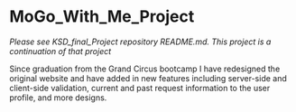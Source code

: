# MoGo_With_Me_Project

*Please see KSD_final_Project repository README.md. This project is a continuation of that project* 

Since graduation from the Grand Circus bootcamp I have redesigned the original website and have added in new features including 
server-side and client-side validation, current and past request information to the user profile, and more designs.
